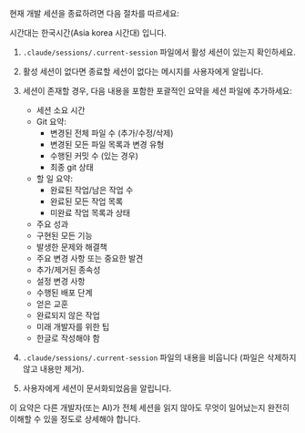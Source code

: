 현재 개발 세션을 종료하려면 다음 절차를 따르세요:

시간대는 한국시간(Asia korea 시간대) 입니다. 

1. `.claude/sessions/.current-session` 파일에서 활성 세션이 있는지 확인하세요.
2. 활성 세션이 없다면 종료할 세션이 없다는 메시지를 사용자에게 알립니다.
3. 세션이 존재할 경우, 다음 내용을 포함한 포괄적인 요약을 세션 파일에 추가하세요:
   - 세션 소요 시간
   - Git 요약:
     * 변경된 전체 파일 수 (추가/수정/삭제)
     * 변경된 모든 파일 목록과 변경 유형
     * 수행된 커밋 수 (있는 경우)
     * 최종 git 상태
   - 할 일 요약:
     * 완료된 작업/남은 작업 수
     * 완료된 모든 작업 목록
     * 미완료 작업 목록과 상태
   - 주요 성과
   - 구현된 모든 기능
   - 발생한 문제와 해결책
   - 주요 변경 사항 또는 중요한 발견
   - 추가/제거된 종속성
   - 설정 변경 사항
   - 수행된 배포 단계
   - 얻은 교훈
   - 완료되지 않은 작업
   - 미래 개발자를 위한 팁
   - 한글로 작성해야 함

4. `.claude/sessions/.current-session` 파일의 내용을 비웁니다 (파일은 삭제하지 않고 내용만 제거).
5. 사용자에게 세션이 문서화되었음을 알립니다.

이 요약은 다른 개발자(또는 AI)가 전체 세션을 읽지 않아도 무엇이 일어났는지 완전히 이해할 수 있을 정도로 상세해야 합니다.
